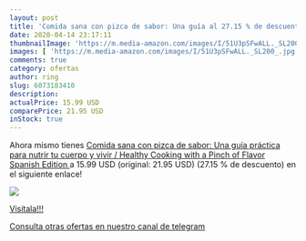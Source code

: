 ```yaml
---
layout: post
title: 'Comida sana con pizca de sabor: Una guía al 27.15 % de descuento'
date: 2020-04-14 23:17:11
thumbnailImage: 'https://m.media-amazon.com/images/I/51U3pSFwALL._SL200_.jpg'
images: [ 'https://m.media-amazon.com/images/I/51U3pSFwALL._SL200_.jpg' ]
comments: true
category: ofertas
author: ring
slug: 6073183410
description:
actualPrice: 15.99 USD
comparePrice: 21.95 USD
inStock: true
---
```


Ahora mismo tienes [Comida sana con pizca de sabor: Una guía práctica para nutrir tu cuerpo y vivir / Healthy Cooking with a Pinch of Flavor  Spanish Edition ](https://www.amazon.com/dp/6073183410/?tag=redken08-20) a 15.99 USD (original: 21.95 USD) (27.15 %  de descuento) en el siguiente enlace!

[![](https://m.media-amazon.com/images/I/51U3pSFwALL._SL200_.jpg)](https://www.amazon.com/dp/6073183410/?tag=redken08-20)

[Visítala!!!](https://www.amazon.com/dp/6073183410/?tag=redken08-20)

[Consulta otras ofertas en nuestro canal de telegram](https://t.me/s/ofertas25)
